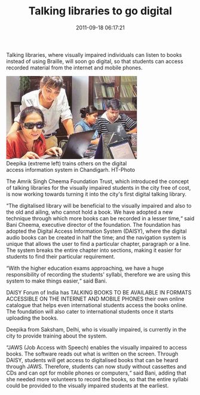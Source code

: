 ﻿---
layout: post
title:  Talking libraries to go digital
date:   2011-09-18 06:17:21
category: News
source: http://epaper.hindustantimes.com/PUBLICATIONS/HT/HC/2011/09/18/ArticleHtmls/Talking-libraries-to-go-digital-18092011161003.shtml?Mode=1
---
Talking libraries, where visually impaired individuals can listen to books instead of using Braille, will soon go digital, so that students can access recorded material from the internet and mobile phones.

<div class="thumb tright">
<div class="thumbinner" style="width: 350px;"><a href="/images/Gallery/2011 200/press_sept.jpg"> <img src="/images/Gallery/2011 200/press_sept.jpg" alt=""> </a>
<div class="thumbcaption">Deepika (extreme left) trains others on the digital access information system in Chandigarh. HT-Photo</div>
</div>
</div>

The Amrik Singh Cheema Foundation Trust, which introduced the concept of talking libraries for the visually impaired students in the city free of cost, is now working towards turning it into the city's first digital talking library.

“The digitalised library will be beneficial to the visually impaired and also to the old and ailing, who cannot hold a book. We have adopted a new technique through which more books can be recorded in a lesser time,“ said Bani Cheema, executive director of the foundation. The foundation has adopted the Digital Access Information System (DAISY), where the digital audio books can be created in half the time; and the navigation system is unique that allows the user to find a particular chapter, paragraph or a line. The system breaks the entire chapter into sections, making it easier for students to find their particular requirement.

“With the higher education exams approaching, we have a huge responsibility of recording the students' syllabi, therefore we are using this system to make things easier,“ said Bani.

DAISY Forum of India has TALKING BOOKS TO BE AVAILABLE IN FORMATS ACCESSIBLE ON THE INTERNET AND MOBILE PHONES their own online catalogue that helps even international students access the books online. The foundation will also cater to international students once it starts uploading the books.

Deepika from Saksham, Delhi, who is visually impaired, is currently in the city to provide training about the system.

“JAWS (Job Access with Speech) enables the visually impaired to access books. The software reads out what is written on the screen. Through DAISY, students will get access to digitalised books that can be heard through JAWS. Therefore, students can now study without cassettes and CDs and can opt for mobile phones or computers,“ said Bani, adding that she needed more volunteers to record the books, so that the entire syllabi could be provided to the visually impaired students at the earliest.
